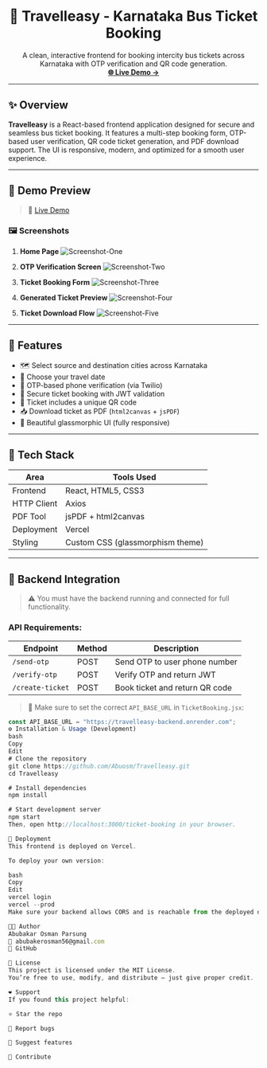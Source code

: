 <h1 align="center">🚌 Travelleasy - Karnataka Bus Ticket Booking</h1>

<p align="center">
  A clean, interactive frontend for booking intercity bus tickets across Karnataka with OTP verification and QR code generation.
  <br>
  <a href="https://travelleasy.vercel.app" target="_blank"><strong>🌐 Live Demo →</strong></a>
</p>

---

## ✨ Overview

**Travelleasy** is a React-based frontend application designed for secure and seamless bus ticket booking. It features a multi-step booking form, OTP-based user verification, QR code ticket generation, and PDF download support. The UI is responsive, modern, and optimized for a smooth user experience.

---

## 🎥 Demo Preview

> 📌 [Live Demo](https://travelleasy.vercel.app)

### 🖼️ Screenshots

1. **Home Page**
   ![Screenshot-One](https://github.com/user-attachments/assets/02f022e1-412d-4cc1-bad6-b9326d137814)

2. **OTP Verification Screen**
   ![Screenshot-Two](https://github.com/user-attachments/assets/0c45f851-b681-45bb-baf4-87ddac205ace)

3. **Ticket Booking Form**
   ![Screenshot-Three](https://github.com/user-attachments/assets/92ce342d-a981-4f63-979a-5d1e103f94fe)

4. **Generated Ticket Preview**
   ![Screenshot-Four](https://github.com/user-attachments/assets/736ef89d-97d1-4a8d-ab4e-05b94351a264)

5. **Ticket Download Flow**
   ![Screenshot-Five](https://github.com/user-attachments/assets/d835e66f-5e01-4afe-8e23-98c50cdf3253)

---

## 🚀 Features

- 🗺️ Select source and destination cities across Karnataka
- 📆 Choose your travel date
- 📲 OTP-based phone verification (via Twilio)
- 🔐 Secure ticket booking with JWT validation
- 🧾 Ticket includes a unique QR code
- 📥 Download ticket as PDF (`html2canvas` + `jsPDF`)
- 💎 Beautiful glassmorphic UI (fully responsive)

---

## 🧱 Tech Stack

| Area        | Tools Used                             |
|-------------|----------------------------------------|
| Frontend    | React, HTML5, CSS3                     |
| HTTP Client | Axios                                  |
| PDF Tool    | jsPDF + html2canvas                    |
| Deployment  | Vercel                                 |
| Styling     | Custom CSS (glassmorphism theme)       |

---

## 🔌 Backend Integration

> ⚠️ You must have the backend running and connected for full functionality.

### API Requirements:

| Endpoint          | Method | Description                    |
|-------------------|--------|--------------------------------|
| `/send-otp`       | POST   | Send OTP to user phone number  |
| `/verify-otp`     | POST   | Verify OTP and return JWT      |
| `/create-ticket`  | POST   | Book ticket and return QR code |

> 🔧 Make sure to set the correct `API_BASE_URL` in `TicketBooking.jsx`:
```js
const API_BASE_URL = "https://travelleasy-backend.onrender.com";
⚙️ Installation & Usage (Development)
bash
Copy
Edit
# Clone the repository
git clone https://github.com/Abuosm/Travelleasy.git
cd Travelleasy

# Install dependencies
npm install

# Start development server
npm start
Then, open http://localhost:3000/ticket-booking in your browser.

🚀 Deployment
This frontend is deployed on Vercel.

To deploy your own version:

bash
Copy
Edit
vercel login
vercel --prod
Make sure your backend allows CORS and is reachable from the deployed domain.

👨‍💻 Author
Abubakar Osman Parsung
📧 abubakerosman56@gmail.com
🔗 GitHub

📄 License
This project is licensed under the MIT License.
You’re free to use, modify, and distribute — just give proper credit.

❤️ Support
If you found this project helpful:

⭐ Star the repo

🐛 Report bugs

💬 Suggest features

🤝 Contribute
